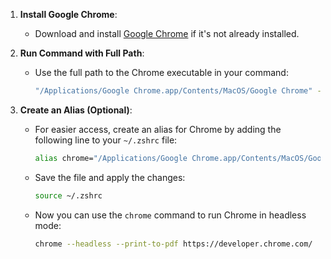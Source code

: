 1. **Install Google Chrome**:
   - Download and install [Google Chrome](https://www.google.com/chrome/) if it's not already installed.

2. **Run Command with Full Path**:
   - Use the full path to the Chrome executable in your command:
     ```bash
     "/Applications/Google Chrome.app/Contents/MacOS/Google Chrome" --headless --print-to-pdf https://developer.chrome.com/
     ```

3. **Create an Alias (Optional)**:
   - For easier access, create an alias for Chrome by adding the following line to your `~/.zshrc` file:
     ```bash
     alias chrome="/Applications/Google Chrome.app/Contents/MacOS/Google Chrome"
     ```
   - Save the file and apply the changes:
     ```bash
     source ~/.zshrc
     ```
   - Now you can use the `chrome` command to run Chrome in headless mode:
     ```bash
     chrome --headless --print-to-pdf https://developer.chrome.com/
     ```
